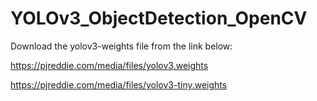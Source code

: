 # YOLOv3_ObjectDetection_OpenCV

Download the yolov3-weights file from the link below:

https://pjreddie.com/media/files/yolov3.weights

https://pjreddie.com/media/files/yolov3-tiny.weights
